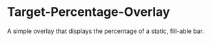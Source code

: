 Target-Percentage-Overlay
=========================

A simple overlay that displays the percentage of a static, fill-able bar.
